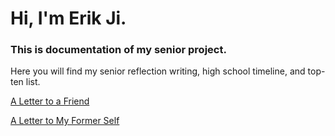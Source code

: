# Hi, I'm Erik Ji.
### This is documentation of my senior project.

Here you will find my senior reflection writing, high school timeline, and top-ten list.

[A Letter to a Friend](lettertoafriend.md)

[A Letter to My Former Self](lettertoformerself.md)